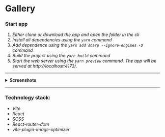 # Gallery

### **Start app**

1. _Either clone or download the app and open the folder in the cli_
2. _Install all dependencies using the `yarn` command_
3. _Add dependence using the `yarn add sharp --ignore-engines -D` command_
4. _Build the project using the `yarn build` command_
5. _Start the web server using the `yarn preview` command. The app will be served at http://localhost:4173/._

---

 <details><summary><b>Screenshots</b></summary>    
  
<h3>Main</h3><img src="screenshots/gallery.png" ><hr>
<h3>Post</h3><img src="screenshots/image.png"/><hr>
<h3>Posts</h3><img src="screenshots/grid-gallery.png" />
</details>

---

### **Technology stack:**

- _Vite_
- _React_
- _SCSS_
- _React-router-dom_
- _vite-plugin-image-optimizer_
